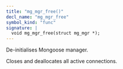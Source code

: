 ```yaml
---
title: "mg_mgr_free()"
decl_name: "mg_mgr_free"
symbol_kind: "func"
signature: |
  void mg_mgr_free(struct mg_mgr *);
---
```


De-initialises Mongoose manager.

Closes and deallocates all active connections. 

